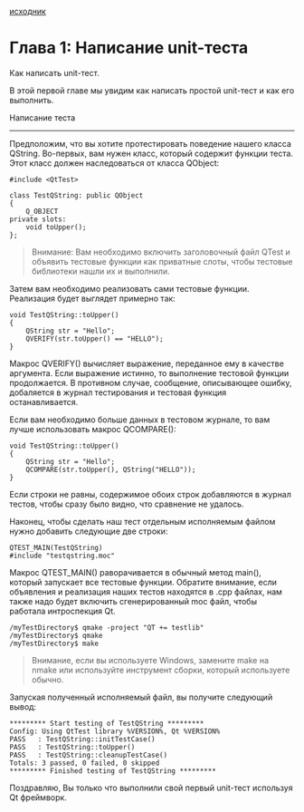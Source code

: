 [исходник](https://doc.qt.io/qt-6/qttestlib-tutorial1-example.html)

# Глава 1: Написание unit-теста

Как написать unit-тест.

В этой первой главе мы увидим как написать простой unit-тест и как его выполнить.

Написание теста
***

Предположим, что вы хотите протестировать поведение нашего класса QString. Во-первых, вам нужен класс, который содержит функции теста. Этот класс должен наследоваться от класса QObject:

~~~
#include <QtTest>

class TestQString: public QObject
{
    Q_OBJECT
private slots:
    void toUpper();
};
~~~

>Внимание: Вам необходимо включить заголовочный файл QTest и объявить тестовые функции как приватные слоты, чтобы тестовые библиотеки нашли их и выполнили.

Затем вам необходимо реализовать сами тестовые функции. Реализация будет выглядет примерно так:

~~~
void TestQString::toUpper()
{
    QString str = "Hello";
    QVERIFY(str.toUpper() == "HELLO");
}
~~~

Макрос QVERIFY() вычисляет выражение, переданное ему в качестве аргумента. Если выражение истинно, то выполнение тестовой функции продолжается. В противном случае, сообщение, описывающее ошибку, добаляется в журнал тестирования и тестовая функция останавливается.

Если вам необходимо больше данных в тестовом журнале, то вам лучше использовать макрос QCOMPARE():

~~~
void TestQString::toUpper()
{
    QString str = "Hello";
    QCOMPARE(str.toUpper(), QString("HELLO"));
}
~~~

Если строки не равны, содержимое обоих строк добавляются в журнал тестов, чтобы сразу было видно, что сравнение не удалось.

Наконец, чтобы сделать наш тест отдельным исполняемым файлом нужно добавить следующие две строки:

~~~
QTEST_MAIN(TestQString)
#include "testqstring.moc"
~~~

Макрос QTEST_MAIN() раворачивается в обычный метод main(), который запускает все тестовые функции. Обратите внимание, если объявления и реализация наших тестов находятся в .cpp файлах, нам также надо будет включить сгенерированный moc файл, чтобы работала интроспекция Qt.

~~~
/myTestDirectory$ qmake -project "QT += testlib"
/myTestDirectory$ qmake
/myTestDirectory$ make
~~~

> Внимание, если вы используете Windows, замените make на nmake или используйте инструмент сборки, который используете обычно.

Запуская полученный исполняемый файл, вы получите следующий вывод:

~~~
********* Start testing of TestQString *********
Config: Using QtTest library %VERSION%, Qt %VERSION%
PASS   : TestQString::initTestCase()
PASS   : TestQString::toUpper()
PASS   : TestQString::cleanupTestCase()
Totals: 3 passed, 0 failed, 0 skipped
********* Finished testing of TestQString *********
~~~

Поздравляю, Вы только что выполнили свой первый unit-тест используя Qt фреймворк.

